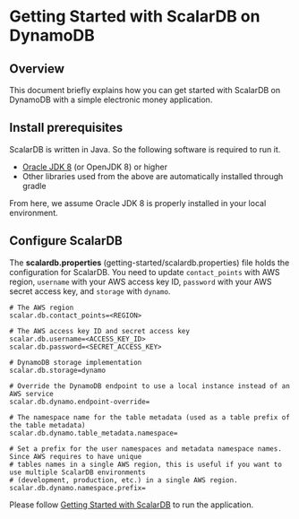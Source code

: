 # Getting Started with ScalarDB on DynamoDB

## Overview
This document briefly explains how you can get started with ScalarDB on DynamoDB with a simple electronic money application.

## Install prerequisites

ScalarDB is written in Java. So the following software is required to run it.

* [Oracle JDK 8](https://www.oracle.com/technetwork/java/javase/downloads/jdk8-downloads-2133151.html) (or OpenJDK 8) or higher
* Other libraries used from the above are automatically installed through gradle
        
From here, we assume Oracle JDK 8 is properly installed in your local environment.

## Configure ScalarDB
    
The **scalardb.properties** (getting-started/scalardb.properties) file holds the configuration for ScalarDB. You need to update `contact_points` with AWS region, `username` with your AWS access key ID, `password` with your AWS secret access key, and `storage` with `dynamo`.

```properties
# The AWS region
scalar.db.contact_points=<REGION>

# The AWS access key ID and secret access key
scalar.db.username=<ACCESS_KEY_ID>
scalar.db.password=<SECRET_ACCESS_KEY>

# DynamoDB storage implementation
scalar.db.storage=dynamo

# Override the DynamoDB endpoint to use a local instance instead of an AWS service
scalar.db.dynamo.endpoint-override=

# The namespace name for the table metadata (used as a table prefix of the table metadata)
scalar.db.dynamo.table_metadata.namespace=

# Set a prefix for the user namespaces and metadata namespace names. Since AWS requires to have unique 
# tables names in a single AWS region, this is useful if you want to use multiple ScalarDB environments 
# (development, production, etc.) in a single AWS region.
scalar.db.dynamo.namespace.prefix=
```

Please follow [Getting Started with ScalarDB](getting-started-with-scalardb.md) to run the application.
